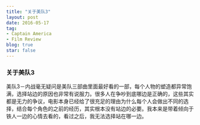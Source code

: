```yaml
---
title: "关于美队3"
layout: post
date: 2016-05-17
tag:
- Captain America
- Film Review
blog: true
star: false
---
```


### 关于美队3

美队3－内战毫无疑问是美队三部曲里面最好看的一部，每个人物的塑造都异常饱满，选择站边的原因也非常有说服力。很多人在争吵到底哪边是正确的，这些其实都是无力的争议，电影本身已经给了很充足的理由为什么每个人会做出不同的选择，结合每个角色的之前的经历，其实根本没有站边的必要。我本来是带着倾向于铁人一边的心情去看的，看过之后，我无法选择站在哪一边。


